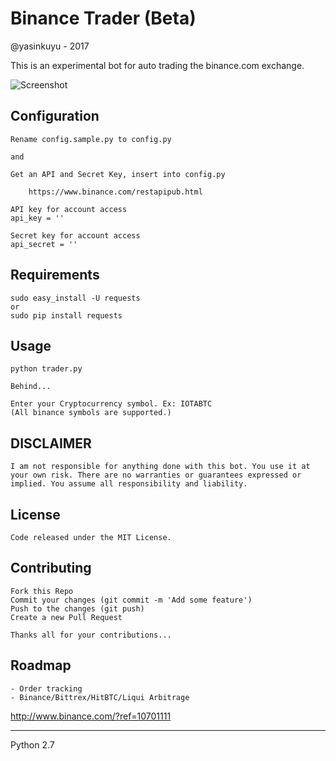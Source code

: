# Binance Trader (Beta)
@yasinkuyu - 2017

This is an experimental bot for auto trading the binance.com exchange.

![Screenshot](https://github.com/yasinkuyu/binance-trader/blob/master/screenshot.png)

## Configuration

    Rename config.sample.py to config.py

    and

    Get an API and Secret Key, insert into config.py

        https://www.binance.com/restapipub.html

    API key for account access
    api_key = ''
    
    Secret key for account access
    api_secret = ''
 
## Requirements

    sudo easy_install -U requests
    or 
    sudo pip install requests

## Usage

    python trader.py
    
    Behind...
    
    Enter your Cryptocurrency symbol. Ex: IOTABTC
    (All binance symbols are supported.)
     
## DISCLAIMER

    I am not responsible for anything done with this bot. You use it at your own risk. There are no warranties or guarantees expressed or implied. You assume all responsibility and liability.
     
## License

    Code released under the MIT License.

## Contributing
    Fork this Repo
    Commit your changes (git commit -m 'Add some feature')
    Push to the changes (git push)
    Create a new Pull Request
    
    Thanks all for your contributions...
    
## Roadmap
    - Order tracking
    - Binance/Bittrex/HitBTC/Liqui Arbitrage  

http://www.binance.com/?ref=10701111

---

Python 2.7
